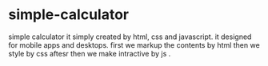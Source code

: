 # simple-calculator
simple calculator 
 it simply created by html, css and javascript.
 it designed for mobile apps and desktops.
 first we markup the contents  by html then we style by css aftesr then we make intractive by js .